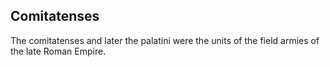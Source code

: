 ## Comitatenses

The comitatenses and later the palatini were the units of the field armies of the late Roman Empire.